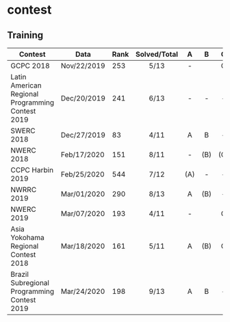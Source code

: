 # contest

## Training
| Contest | Data | Rank | Solved/Total |A|B|C|D|E|F|G|H|I|J|K|L|M|
|-|-|-|:-:|:-:|:-:|:-:|:-:|:-:|:-:|:-:|:-:|:-:|:-:|:-:|:-:|:-:|
| GCPC  2018                                       | Nov/22/2019 | 253 | 5/13   |-||C||E|F|-|-|I|-|-|-|(M)|
| Latin American Regional Programming Contest 2019 | Dec/20/2019 | 241 | 6/13   |-|-|-|-|E|-|-|-|I|-|K|L|M|
| SWERC 2018                                       | Dec/27/2019 | 83  | 4/11   |A|B|-|D|E|-|(G)|-|-|-|-|-|-|
| NWERC 2018                                       | Feb/17/2020 | 151 | 8/11   |-|(B)|(C)||(E)|-|(G)|H|I|(J)|K|
| CCPC Harbin 2019                                 | Feb/25/2020 | 544 | 7/12   |(A)|-|-|-|(E)|F|-|-|(I)|J|K|(L)|
| NWRRC 2019                                       | Mar/01/2020 | 290 | 8/13   |A|(B)|-|-|E|-|-|(H)|(I)|J|(K)||M|
| NWERC 2019                                       | Mar/07/2020 | 193 | 4/11   |-||C|-|E|F|-|-|I|-|-|
| Asia Yokohama Regional Contest 2018              | Mar/18/2020 | 161 | 5/11   |A|(B)|C|-|-|-|G|-|-|-|K|
| Brazil Subregional Programming Contest 2019      | Mar/24/2020 | 198 | 9/13   |A|B|-|D|-|-|(G)|H|(I)|(J)|-|L|M|
